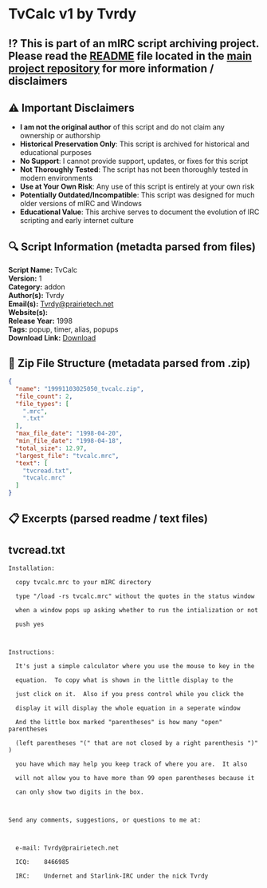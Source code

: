 # TvCalc v1 by Tvrdy

## ⁉️ This is part of an mIRC script archiving project. Please read the [README](https://github.com/sorzkode/mirc_scripts_archive/blob/main/README.md) file located in the [main project repository](https://github.com/sorzkode/mirc_scripts_archive) for more information / disclaimers  

## ⚠️ Important Disclaimers

- **I am not the original author** of this script and do not claim any ownership or authorship
- **Historical Preservation Only**: This script is archived for historical and educational purposes
- **No Support**: I cannot provide support, updates, or fixes for this script
- **Not Thoroughly Tested**: The script has not been thoroughly tested in modern environments
- **Use at Your Own Risk**: Any use of this script is entirely at your own risk
- **Potentially Outdated/Incompatible**: This script was designed for much older versions of mIRC and Windows
- **Educational Value**: This archive serves to document the evolution of IRC scripting and early internet culture

## 🔍 Script Information (metadta parsed from files)

**Script Name:** TvCalc  
**Version:** 1  
**Category:** addon  
**Author(s):** Tvrdy  
**Email(s):** <Tvrdy@prairietech.net>  
**Website(s):**   
**Release Year:** 1998  
**Tags:** popup, timer, alias, popups  
**Download Link:** [Download](https://github.com/sorzkode/mirc_scripts_archive/raw/main/hawkee.com/19991103025050_tvcalc/19991103025050_tvcalc.zip)  

## 📂 Zip File Structure (metadata parsed from .zip)

```json
{
  "name": "19991103025050_tvcalc.zip",
  "file_count": 2,
  "file_types": [
    ".mrc",
    ".txt"
  ],
  "max_file_date": "1998-04-20",
  "min_file_date": "1998-04-18",
  "total_size": 12.97,
  "largest_file": "tvcalc.mrc",
  "text": [
    "tvcread.txt",
    "tvcalc.mrc"
  ]
}
```

## 📋 Excerpts (parsed readme / text files)

## tvcread.txt

```text
Installation:
  copy tvcalc.mrc to your mIRC directory
  type "/load -rs tvcalc.mrc" without the quotes in the status window
  when a window pops up asking whether to run the intialization or not
  push yes

Instructions:
  It's just a simple calculator where you use the mouse to key in the
  equation.  To copy what is shown in the little display to the
  just click on it.  Also if you press control while you click the
  display it will display the whole equation in a seperate window
  And the little box marked "parentheses" is how many "open" parentheses
  (left parentheses "(" that are not closed by a right parenthesis ")" )
  you have which may help you keep track of where you are.  It also
  will not allow you to have more than 99 open parentheses because it
  can only show two digits in the box.

Send any comments, suggestions, or questions to me at:

  e-mail: Tvrdy@prairietech.net
  ICQ:    8466985
  IRC:    Undernet and Starlink-IRC under the nick Tvrdy
```
